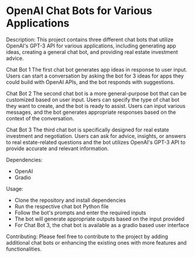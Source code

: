 # OpenAI Chat Bots for Various Applications



Description:
This project contains three different chat bots that utilize OpenAI's GPT-3 API for various applications, including generating app ideas, creating a general chat bot, and providing real estate investment advice. 

Chat Bot 1
The first chat bot generates app ideas in response to user input. Users can start a conversation by asking the bot for 3 ideas for apps they could build with OpenAI APIs, and the bot responds with suggestions.

Chat Bot 2
The second chat bot is a more general-purpose bot that can be customized based on user input. Users can specify the type of chat bot they want to create, and the bot is ready to assist. Users can input various messages, and the bot generates appropriate responses based on the context of the conversation.

Chat Bot 3
The third chat bot is specifically designed for real estate investment and negotiation. Users can ask for advice, insights, or answers to real estate-related questions and the bot utilizes OpenAI's GPT-3 API to provide accurate and relevant information.

Dependencies:
- OpenAI 
- Gradio

Usage:
- Clone the repository and install dependencies
- Run the respective chat bot Python file
- Follow the bot's prompts and enter the required inputs
- The bot will generate appropriate outputs based on the input provided
- For Chat Bot 3, the chat bot is available as a gradio based user interface

Contributing:
Please feel free to contribute to the project by adding additional chat bots or enhancing the existing ones with more features and functionalities.
